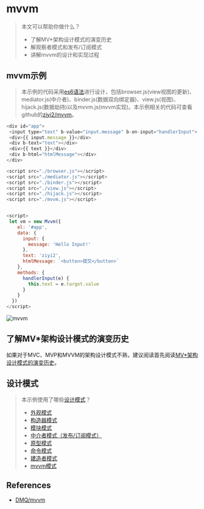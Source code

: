 # mvvm

> 本文可以帮助你做什么？
>- 了解MV*架构设计模式的演变历史
>- 解观察者模式和发布/订阅模式
>- 讲解mvvm的设计和实现过程


## mvvm示例

> 本示例的代码采用[es6语法](https://ziyi2.github.io/2017/09/13/Es6%E5%88%9D%E6%8E%A2.html#more)进行设计，包括browser.js(view视图的更新)、mediator.js(中介者)、binder.js(数据双向绑定器)、view.js(视图)、hijack.js(数据劫持)以及mvvm.js(mvvm实现)。本示例相关的代码可查看github的[ziyi2/mvvm](https://github.com/ziyi2/mvvm)。

``` javascript
<div id="app">
 <input type="text" b-value="input.message" b-on-input="handlerInput">
 <div>{{ input.message }}</div>
 <div b-text="text"></div>
 <div>{{ text }}</div>
 <div b-html="htmlMessage"></div>
</div>

<script src="./browser.js"></script>
<script src="./mediator.js"></script>
<script src="./binder.js"></script>
<script src="./view.js"></script>
<script src="./hijack.js"></script>
<script src="./mvvm.js"></script>


<script>
 let vm = new Mvvm({
    el: '#app',
    data: {
      input: {
        message: 'Hello Input!'
      },
      text: 'ziyi2',
      htmlMessage: `<button>提交</button>`
    },
    methods: {
      handlerInput(e) {
        this.text = e.target.value
      }
    }
  })
</script>
```

![mvvm](http://onh40c6zw.bkt.clouddn.com/mvvm.gif?imageView2/1/w/400/h/200/format/gif/q/1|imageslim)


## 了解MV*架构设计模式的演变历史

如果对于MVC、MVP和MVVM的架构设计模式不熟，建议阅读首先阅读[MV*架构设计模式的演变历史](https://github.com/ziyi2/mvvm/blob/master/doc/history.md)。

## 设计模式

> 本示例使用了哪些[设计模式](https://ziyi2.github.io/2018/07/15/js%E8%AE%BE%E8%AE%A1%E6%A8%A1%E5%BC%8F.html#more)？
>-  [外观模式](https://github.com/ziyi2/js/blob/master/JS%E8%AE%BE%E8%AE%A1%E6%A8%A1%E5%BC%8F.md#facade%E5%A4%96%E8%A7%82%E6%A8%A1%E5%BC%8F)
>-  [构造器模式](https://github.com/ziyi2/js/blob/master/JS%E8%AE%BE%E8%AE%A1%E6%A8%A1%E5%BC%8F.md#constructor%E6%9E%84%E9%80%A0%E5%99%A8%E6%A8%A1%E5%BC%8F)
>-  [模块模式](https://github.com/ziyi2/js/blob/master/JS%E8%AE%BE%E8%AE%A1%E6%A8%A1%E5%BC%8F.md#module%E6%A8%A1%E5%9D%97%E6%A8%A1%E5%BC%8F)
>-  [中介者模式（发布/订阅模式）](https://github.com/ziyi2/js/blob/master/JS%E8%AE%BE%E8%AE%A1%E6%A8%A1%E5%BC%8F.md#mediator%E4%B8%AD%E4%BB%8B%E8%80%85%E6%A8%A1%E5%BC%8F)
>- [原型模式](https://github.com/ziyi2/js/blob/master/JS%E8%AE%BE%E8%AE%A1%E6%A8%A1%E5%BC%8F.md#prototype%E5%8E%9F%E5%9E%8B%E6%A8%A1%E5%BC%8F)
>- [命令模式](https://github.com/ziyi2/js/blob/master/JS%E8%AE%BE%E8%AE%A1%E6%A8%A1%E5%BC%8F.md#command%E5%91%BD%E4%BB%A4%E6%A8%A1%E5%BC%8F)
>- [建造者模式](https://github.com/ziyi2/js/blob/master/JS%E8%AE%BE%E8%AE%A1%E6%A8%A1%E5%BC%8F.md#%E5%BB%BA%E9%80%A0%E8%80%85%E6%A8%A1%E5%BC%8F)
>- [mvvm模式](https://github.com/ziyi2/js/blob/master/JS%E8%AE%BE%E8%AE%A1%E6%A8%A1%E5%BC%8F.md#mvvm)


## References
- [DMQ/mvvm](https://github.com/DMQ/mvvm)
